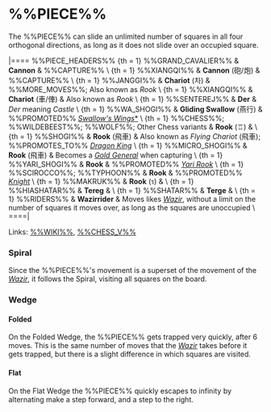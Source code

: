 # %%PIECE%%

The %%PIECE%% can slide an unlimited number of squares in all
four orthogonal directions, as long as it does not slide over an
occupied square.


|====
%%PIECE_HEADERS%%
{th = 1} %%GRAND_CAVALIER%%
       & **Cannon**
       & %%CAPTURE%% \\
{th = 1} %%XIANGQI%%
       & **Cannon** (&#x7832;/&#x70AE;)
       & %%CAPTURE%% \\
{th = 1} %%JANGGI%%
       & **Chariot** (&#xCC28;)
       & %%MORE_MOVES%%; Also known as *Rook* \\
{th = 1} %%XIANGQI%%
       & **Chariot** (&#x8ECA;/&#x4FE5;)
       & Also known as *Rook* \\
{th = 1} %%SENTEREJ%%
       & **Der**
       & *Der* meaning *Castle* \\
{th = 1} %%WA_SHOGI%%
       & **Gliding Swallow** (&#x71D5;&#x884C;)
       & %%PROMOTED%% [*Swallow's Wings**](swallows_wings.html) \\
{th = 1} %%CHESS%%; %%WILDEBEEST%%; %%WOLF%%; Other Chess variants
       & **Rook** (&#x2656;)
       & \\
{th = 1} %%SHOGI%%
       & **Rook** (&#x98DB;&#x8ECA;)
       & Also known as *Flying Chariot* (&#x98db;&#x8eca;);
         %%PROMOTES_TO%% [*Dragon King*](dragon_king.html) \\
{th = 1} %%MICRO_SHOGI%%
       & **Rook** (&#x98DB;&#x8ECA;)
       & Becomes a [*Gold General*](gold_general.html) when capturing \\
{th = 1} %%YARI_SHOGI%%
       & **Rook**
       & %%PROMOTED%% [*Yari Rook*](yari_rook.html) \\
{th = 1} %%SCIROCCO%%; %%TYPHOON%%
       & **Rook**
       & %%PROMOTED%% [*Knight*](knight.html) \\
{th = 1} %%MAKRUK%%
       & **Rook** (&#x0E23;)
       & \\
{th = 1} %%HIASHATAR%%
       & **Tereg** 
       & \\
{th = 1} %%SHATAR%%
       & **Terge** 
       & \\
{th = 1} %%RIDERS%%
       & **Wazirrider**
       & Moves likes [*Wazir*](wazir.html), without a limit on the number
         of squares it moves over, as long as the squares are unoccupied \\
====|
      
Links: [%%WIKI%%](#wiki:Rook_(chess)),
       [%%CHESS_V%%](#piece:rook)

### Spiral

Since the %%PIECE%%'s movement is a superset of the movement of the
[*Wazir*](wazir.html), it follows the Spiral, visiting all squares
on the board.

### Wedge

#### Folded

On the Folded Wedge, the %%PIECE%% gets trapped very quickly, after 6 moves.
This is the same number of moves that the [*Wazir*](wazir.html) takes before
it gets trapped, but there is a slight difference in which squares
are visited.

#### Flat

On the Flat Wedge the %%PIECE%% quickly escapes to infinity by alternating make 
a step forward, and a step to the right.
